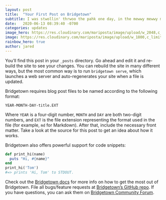```yaml
---
layout: post
title:  "Your First Post on Bridgetown"
subtitle: I was stwollin' thrwoo the pahk one day, in the mewwy mewwy month of May!
date:   2020-06-13 08:39:40 -0700
categories: updates
image_hero: https://res.cloudinary.com/mariposta/image/upload/w_2048,c_limit,q_65/EEF14FD7-4409-419C-B4CF-DE4934C67F1A_eexxp7.jpg
image: https://res.cloudinary.com/mariposta/image/upload/w_1800,c_limit,q_65/CCAC476B-5D1E-41E5-9F59-F0199DC5F76B_ptiyqo.jpg
rainbow_hero: true
author: jared
---
```


You’ll find this post in your `_posts` directory. Go ahead and edit it and re-build the site to see your changes. You can rebuild the site in many different ways, but the most common way is to run `bridgetown serve`, which launches a web server and auto-regenerates your site when a file is updated.

Bridgetown requires blog post files to be named according to the following format:

`YEAR-MONTH-DAY-title.EXT`

Where `YEAR` is a four-digit number, `MONTH` and `DAY` are both two-digit numbers, and `EXT` is the file extension representing the format used in the file (for example, `md` for Markdown). After that, include the necessary front matter. Take a look at the source for this post to get an idea about how it works.

Bridgetown also offers powerful support for code snippets:

```ruby
def print_hi(name)
  puts "Hi, #{name}"
end
print_hi('Tom')
#=> prints 'Hi, Tom' to STDOUT.
````

Check out the [Bridgetown docs](https://bridgetownrb.com/docs/) for more info on how to get the most out of Bridgetown. File all bugs/feature requests at [Bridgetown’s GitHub repo](https://github.com/bridgetownrb/bridgetown). If you have questions, you can ask them on [Bridgetown Community Forum](https://community.bridgetownrb.com).
